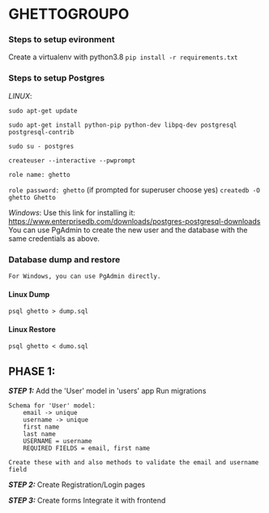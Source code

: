 # GHETTOGROUPO

### Steps to setup evironment
Create a virtualenv with python3.8
```pip install -r requirements.txt```

### Steps to setup Postgres
  *LINUX*:

  ```sudo apt-get update```

  ```sudo apt-get install python-pip python-dev libpq-dev postgresql postgresql-contrib```

  ```sudo su - postgres```

  ```createuser --interactive --pwprompt```

  ```role name: ghetto```

  ```role password: ghetto```
  (if prompted for superuser choose yes)
  ```createdb -O ghetto Ghetto```  

*Windows*:
  Use this link for installing it:
  https://www.enterprisedb.com/downloads/postgres-postgresql-downloads
  You can use PgAdmin to create the new user and the database with the same credentials as above.

### Database dump and restore
    For Windows, you can use PgAdmin directly.
#### Linux Dump
  ```psql ghetto > dump.sql```
#### Linux Restore
  ```psql ghetto < dumo.sql```

## PHASE 1:

***STEP 1:***
    Add the 'User' model in 'users' app
    Run migrations

    Schema for 'User' model:
        email -> unique
        username -> unique
        first name
        last name
        USERNAME = username
        REQUIRED FIELDS = email, first name 

    Create these with and also methods to validate the email and username field


***STEP 2:***
    Create Registration/Login pages


***STEP 3:***
    Create forms
    Integrate it with frontend